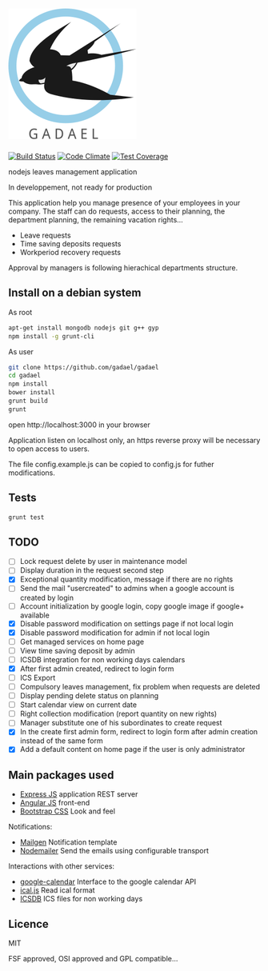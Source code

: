 # ![Gadael](public/images/logoText256.png)

[![Build Status](https://travis-ci.org/gadael/gadael.svg)](https://travis-ci.org/gadael/gadael)
[![Code Climate](https://codeclimate.com/github/gadael/gadael/badges/gpa.svg)](https://codeclimate.com/github/gadael/gadael)
[![Test Coverage](https://codeclimate.com/github/gadael/gadael/badges/coverage.svg)](https://codeclimate.com/github/gadael/gadael/coverage)

nodejs leaves management application

In developpement, not ready for production

This application help you manage presence of your employees in your company. The staff can do requests, access to their planning, the department planning, the remaining vacation rights...

* Leave requests
* Time saving deposits requests
* Workperiod recovery requests

Approval by managers is following hierachical departments structure.


## Install on a debian system

As root

```bash
apt-get install mongodb nodejs git g++ gyp
npm install -g grunt-cli
```

As user

```bash
git clone https://github.com/gadael/gadael
cd gadael
npm install
bower install
grunt build
grunt
```

open http://localhost:3000 in your browser

Application listen on localhost only, an https reverse proxy will be necessary to open access to users.

The file config.example.js can be copied to config.js for futher modifications.


## Tests

```bash
grunt test
```

## TODO

- [ ] Lock request delete by user in maintenance model
- [ ] Display duration in the request second step
- [x] Exceptional quantity modification, message if there are no rights
- [ ] Send the mail "usercreated" to admins when a google account is created by login
- [ ] Account initialization by google login, copy google image if google+ available
- [x] Disable password modification on settings page if not local login
- [x] Disable password modification for admin if not local login
- [ ] Get managed services on home page
- [ ] View time saving deposit by admin
- [ ] ICSDB integration for non working days calendars
- [x] After first admin created, redirect to login form
- [ ] ICS Export
- [ ] Compulsory leaves management, fix problem when requests are deleted
- [ ] Display pending delete status on planning
- [ ] Start calendar view on current date
- [ ] Right collection modification (report quantity on new rights)
- [ ] Manager substitute one of his subordinates to create request
- [x] In the create first admin form, redirect to login form after admin creation instead of the same form
- [x] Add a default content on home page if the user is only administrator

## Main packages used

* [Express JS](http://expressjs.com/) application REST server
* [Angular JS](https://angularjs.org/) front-end
* [Bootstrap CSS](http://getbootstrap.com/) Look and feel

Notifications:

* [Mailgen](https://github.com/eladnava/mailgen) Notification template
* [Nodemailer](https://nodemailer.com/) Send the emails using configurable transport

Interactions with other services:

* [google-calendar](https://github.com/wanasit/google-calendar) Interface to the google calendar API
* [ical.js](https://github.com/peterbraden/ical.js) Read ical format
* [ICSDB](https://github.com/gadael/icsdb) ICS files for non working days

## Licence

MIT

FSF approved, OSI approved and GPL compatible...
